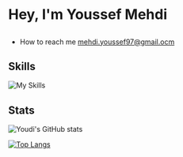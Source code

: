 # Hey, I'm Youssef Mehdi



## 

- How to reach me mehdi.youssef97@gmail.ocm
<!-- add resume link -->

## Skills 

![My Skills](https://go-skill-icons.vercel.app/api/icons?i=arch,linux,c,cpp,rust,py,html,css,js&perline=3)

## Stats

![Youdi's GitHub stats](https://github-readme-stats.vercel.app/api?username=youdi-m&show_icons=true&rank_icon&theme=tokyonight)

[![Top Langs](https://github-readme-stats.vercel.app/api/top-langs/?username=youdi-m&layout=donut&theme=tokyonight)](https://github.com/youdi-m/github-readme-stats)